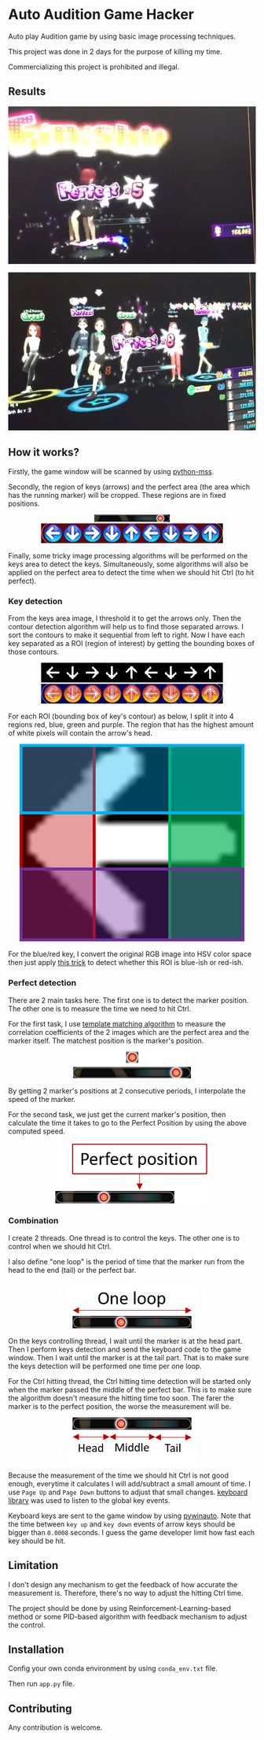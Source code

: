 # Auto Audition Game Hacker

Auto play Audition game by using basic image processing techniques.

This project was done in 2 days for the purpose of killing my time.

Commercializing this project is prohibited and illegal.

## Results

[![Video 1](data/example1.png)](https://github.com/dao-duc-tung/auto-audition/raw/master/data/video1.mp4)

[![Video 2](data/example2.png)](https://github.com/dao-duc-tung/auto-audition/raw/master/data/video2.mp4)

## How it works?

Firstly, the game window will be scanned by using
[python-mss](https://github.com/BoboTiG/python-mss).

Secondly, the region of keys (arrows) and the perfect area
(the area which has the running marker) will be cropped.
These regions are in fixed positions.

<p align="center">
    <img src="data/perfect_bar.png"
        alt="Perfect area" />
    </br>
    <img src="data/keys_area.png" alt="Keys area" />
</p>

Finally, some tricky image processing algorithms will be performed
on the keys area to detect the keys.
Simultaneously, some algorithms will also be applied on the perfect area
to detect the time when we should hit Ctrl (to hit perfect).


### Key detection

From the keys area image, I threshold it to get the arrows only.
Then the contour detection algorithm will help us to find those separated arrows.
I sort the contours to make it sequential from left to right.
Now I have each key separated as a ROI (region of interest)
by getting the bounding boxes of those contours.

<p align="center">
    <img src="data/thresholded_keys.png" alt="Keys area" />
    </br>
    <img src="data/contours.png" alt="Keys area" />
</p>

For each ROI (bounding box of key's contour) as below, I split it into 4 regions
red, blue, green and purple. The region that has the highest amount of white pixels
will contain the arrow's head.

<p align="center">
    <img src="data/keys_detection.png" alt="Keys area" />
</p>

For the blue/red key, I convert the original RGB image into HSV color space then
just apply [this trick](https://docs.opencv.org/trunk/df/d9d/tutorial_py_colorspaces.html)
to detect whether this ROI is blue-ish or red-ish.


### Perfect detection

There are 2 main tasks here. The first one is to detect the marker position.
The other one is to measure the time we need to hit Ctrl.

For the first task, I use [template matching algorithm](https://opencv-python-tutroals.readthedocs.io/en/latest/py_tutorials/py_imgproc/py_template_matching/py_template_matching.html)
to measure the correlation coefficients of the 2 images which are the perfect area
and the marker itself. The matchest position is the marker's position.

<p align="center">
    <img src="data/template_matching.png" alt="Keys area" />
</p>

By getting 2 marker's positions at 2 consecutive periods, I interpolate the speed
of the marker.

For the second task, we just get the current marker's position, then calculate the
time it takes to go to the Perfect Position by using the above computed speed.

<p align="center">
    <img src="data/perfect_position.png" alt="Keys area" />
</p>


### Combination

I create 2 threads. One thread is to control the keys. The other one is
to control when we should hit Ctrl.

I also define "one loop" is the period of time that the marker run from the head
to the end (tail) or the perfect bar.

<p align="center">
    <img src="data/one_loop.png" alt="Keys area" />
</p>

On the keys controlling thread, I wait until the marker is at the head part.
Then I perform keys detection and send the keyboard code to the game window.
Then I wait until the marker is at the tail part. That is to make sure
the keys detection will be performed one time per one loop.

For the Ctrl hitting thread, the Ctrl hitting time detection will be started
only when the marker passed the middle of the perfect bar. This is to make sure
the algorithm doesn't measure the hitting time too soon. The farer
the marker is to the perfect position, the worse the measurement will be.

<p align="center">
    <img src="data/head_middle_tail.png" alt="Keys area" />
</p>

Because the measurement of the time we should hit Ctrl is not good enough,
everytime it calculates I will add/subtract a small amount of time.
I use `Page Up` and `Page Down` buttons to adjust that small changes.
[keyboard library](https://pypi.org/project/keyboard/) was used to listen to
the global key events.

Keyboard keys are sent to the game window
by using [pywinauto](https://pywinauto.readthedocs.io/en/latest/).
Note that the time between `key up` and `key down` events of arrow keys should be
bigger than `0.0008` seconds. I guess the game developer limit how fast each key
should be hit.


## Limitation

I don't design any mechanism to get the feedback of how accurate the measurement is.
Therefore, there's no way to adjust the hitting Ctrl time.

The project should be done by using Reinforcement-Learning-based method or
some PID-based algorithm with feedback mechanism to adjust the control.


## Installation

Config your own conda environment by using `conda_env.txt` file.

Then run `app.py` file.


## Contributing

Any contribution is welcome.
